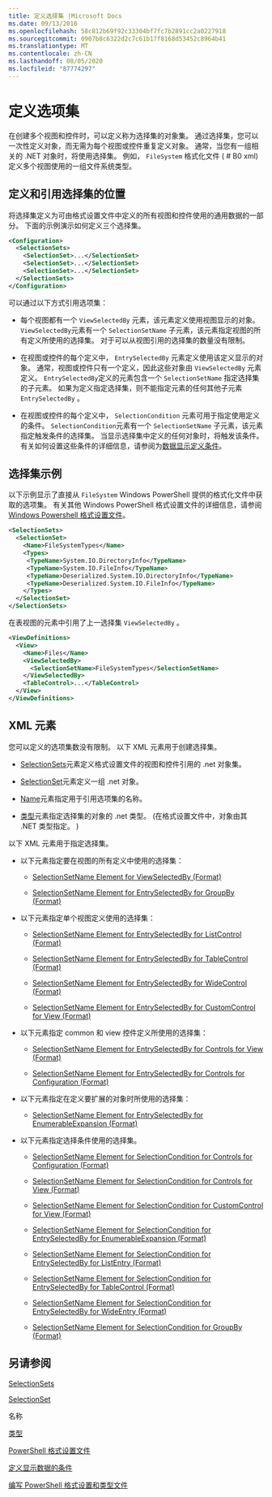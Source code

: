 ```yaml
---
title: 定义选择集 |Microsoft Docs
ms.date: 09/13/2016
ms.openlocfilehash: 58c812b69f92c33304bf7fc7b2891cc2a0227918
ms.sourcegitcommit: 0907b8c6322d2c7c61b17f8168d53452c8964b41
ms.translationtype: MT
ms.contentlocale: zh-CN
ms.lasthandoff: 08/05/2020
ms.locfileid: "87774297"
---
```

# <a name="defining-selection-sets"></a>定义选项集

在创建多个视图和控件时，可以定义称为选择集的对象集。 通过选择集，您可以一次性定义对象，而无需为每个视图或控件重复定义对象。 通常，当您有一组相关的 .NET 对象时，将使用选择集。 例如， `FileSystem` 格式化文件 ( # B0 xml) 定义多个视图使用的一组文件系统类型。

## <a name="where-selection-sets-are-defined-and-referenced"></a>定义和引用选择集的位置

将选择集定义为可由格式设置文件中定义的所有视图和控件使用的通用数据的一部分。 下面的示例演示如何定义三个选择集。

```xml
<Configuration>
  <SelectionSets>
    <SelectionSet>...</SelectionSet>
    <SelectionSet>...</SelectionSet>
    <SelectionSet>...</SelectionSet>
  </SelectionSets>
</Configuration>
```

可以通过以下方式引用选项集：

- 每个视图都有一个 `ViewSelectedBy` 元素，该元素定义使用视图显示的对象。 `ViewSelectedBy`元素有一个 `SelectionSetName` 子元素，该元素指定视图的所有定义所使用的选择集。 对于可以从视图引用的选择集的数量没有限制。

- 在视图或控件的每个定义中， `EntrySelectedBy` 元素定义使用该定义显示的对象。 通常，视图或控件只有一个定义，因此这些对象由 `ViewSelectedBy` 元素定义。 `EntrySelectedBy`定义的元素包含一个 `SelectionSetName` 指定选择集的子元素。 如果为定义指定选择集，则不能指定元素的任何其他子元素 `EntrySelectedBy` 。

- 在视图或控件的每个定义中， `SelectionCondition` 元素可用于指定使用定义的条件。 `SelectionCondition`元素有一个 `SelectionSetName` 子元素，该元素指定触发条件的选择集。 当显示选择集中定义的任何对象时，将触发该条件。 有关如何设置这些条件的详细信息，请参阅为[数据显示定义条件](./defining-conditions-for-displaying-data.md)。

## <a name="selection-set-example"></a>选择集示例

以下示例显示了直接从 `FileSystem` Windows PowerShell 提供的格式化文件中获取的选项集。 有关其他 Windows PowerShell 格式设置文件的详细信息，请参阅[Windows Powershell 格式设置文件](./powershell-formatting-files.md)。

```xml
<SelectionSets>
  <SelectionSet>
    <Name>FileSystemTypes</Name>
    <Types>
     <TypeName>System.IO.DirectoryInfo</TypeName>
     <TypeName>System.IO.FileInfo</TypeName>
     <TypeName>Deserialized.System.IO.DirectoryInfo</TypeName>
     <TypeName>Deserialized.System.IO.FileInfo</TypeName>
    </Types>
  </SelectionSet>
</SelectionSets>
```

在表视图的元素中引用了上一选择集 `ViewSelectedBy` 。

```xml
<ViewDefinitions>
  <View>
    <Name>Files</Name>
    <ViewSelectedBy>
      <SelectionSetName>FileSystemTypes</SelectionSetName>
    </ViewSelectedBy>
    <TableControl>...</TableControl>
  </View>
</ViewDefinitions>

```

## <a name="xml-elements"></a>XML 元素

 您可以定义的选项集数没有限制。 以下 XML 元素用于创建选择集。

- [SelectionSets](./selectionsets-element-format.md)元素定义格式设置文件的视图和控件引用的 .net 对象集。

- [SelectionSet](./selectionset-element-format.md)元素定义一组 .net 对象。

- [Name](./name-element-for-selectionset-format.md)元素指定用于引用选项集的名称。

- [类型](./types-element-for-selectionset-format.md)元素指定选择集的对象的 .net 类型。  (在格式设置文件中，对象由其 .NET 类型指定。 ) 

 以下 XML 元素用于指定选择集。

- 以下元素指定要在视图的所有定义中使用的选择集：

  - [SelectionSetName Element for ViewSelectedBy (Format)](./selectionsetname-element-for-viewselectedby-format.md)

  - [SelectionSetName Element for EntrySelectedBy for GroupBy (Format)](./selectionsetname-element-for-entryselectedby-for-groupby-format.md)

- 以下元素指定单个视图定义使用的选择集：

  - [SelectionSetName Element for EntrySelectedBy for ListControl (Format)](./selectionsetname-element-for-entryselectedby-for-listcontrol-format.md)

  - [SelectionSetName Element for EntrySelectedBy for TableControl (Format)](./selectionsetname-element-for-entryselectedby-for-tablecontrol-format.md)

  - [SelectionSetName Element for EntrySelectedBy for WideControl (Format)](./selectionsetname-element-for-entryselectedby-for-widecontrol-format.md)

  - [SelectionSetName Element for EntrySelectedBy for CustomControl for View (Format)](./selectionsetname-element-for-entryselectedby-for-customcontrol-for-view-format.md)

- 以下元素指定 common 和 view 控件定义所使用的选择集：

  - [SelectionSetName Element for EntrySelectedBy for Controls for View (Format)](./selectionsetname-element-for-entryselectedby-for-controls-for-view-format.md)

  - [SelectionSetName Element for EntrySelectedBy for Controls for Configuration (Format)](./selectionsetname-element-for-entryselectedby-for-controls-for-configuration-format.md)

- 以下元素指定在定义要扩展的对象时所使用的选择集：

  - [SelectionSetName Element for EntrySelectedBy for EnumerableExpansion (Format)](./selectionsetname-element-for-entryselectedby-for-enumerableexpansion-format.md)

- 以下元素指定选择条件使用的选择集。

  - [SelectionSetName Element for SelectionCondition for Controls for Configuration (Format)](./selectionsetname-element-for-selectioncondition-for-controls-for-configuration-format.md)

  - [SelectionSetName Element for SelectionCondition for Controls for View (Format)](./selectionsetname-element-for-selectioncondition-for-controls-for-view-format.md)

  - [SelectionSetName Element for SelectionCondition for CustomControl for View (Format)](./selectionsetname-element-for-selectioncondition-for-customcontrol-for-view-format.md)

  - [SelectionSetName Element for SelectionCondition for EntrySelectedBy for EnumerableExpansion (Format)](./selectionsetname-element-for-selectioncondition-for-entryselectedby-for-enumerableexpansion-format.md)

  - [SelectionSetName Element for SelectionCondition for EntrySelectedBy for ListEntry (Format)](./selectionsetname-element-for-selectioncondition-for-entryselectedby-for-listentry-format.md)

  - [SelectionSetName Element for SelectionCondition for EntrySelectedBy for TableControl (Format)](./selectionsetname-element-for-selectioncondition-for-entryselectedby-for-tablecontrol-format.md)

  - [SelectionSetName Element for SelectionCondition for EntrySelectedBy for WideEntry (Format)](./selectionsetname-element-for-selectioncondition-for-entryselectedby-for-wideentry-format.md)

  - [SelectionSetName Element for SelectionCondition for GroupBy (Format)](./selectionsetname-element-for-selectioncondition-for-groupby-format.md)

## <a name="see-also"></a>另请参阅

[SelectionSets](./selectionsets-element-format.md)

[SelectionSet](./selectionset-element-format.md)

名称

[类型](./types-element-for-selectionset-format.md)

[PowerShell 格式设置文件](./powershell-formatting-files.md)

[定义显示数据的条件](./defining-conditions-for-displaying-data.md)

[编写 PowerShell 格式设置和类型文件](./writing-a-powershell-formatting-file.md)
